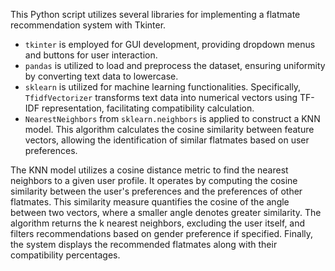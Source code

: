 This Python script utilizes several libraries for implementing a flatmate recommendation system with Tkinter. 

- `tkinter` is employed for GUI development, providing dropdown menus and buttons for user interaction.
- `pandas` is utilized to load and preprocess the dataset, ensuring uniformity by converting text data to lowercase.
- `sklearn` is utilized for machine learning functionalities. Specifically, `TfidfVectorizer` transforms text data into numerical vectors using TF-IDF representation, facilitating compatibility calculation.
- `NearestNeighbors` from `sklearn.neighbors` is applied to construct a KNN model. This algorithm calculates the cosine similarity between feature vectors, allowing the identification of similar flatmates based on user preferences.
  
The KNN model utilizes a cosine distance metric to find the nearest neighbors to a given user profile. It operates by computing the cosine similarity between the user's preferences and the preferences of other flatmates. This similarity measure quantifies the cosine of the angle between two vectors, where a smaller angle denotes greater similarity. The algorithm returns the k nearest neighbors, excluding the user itself, and filters recommendations based on gender preference if specified. Finally, the system displays the recommended flatmates along with their compatibility percentages.

